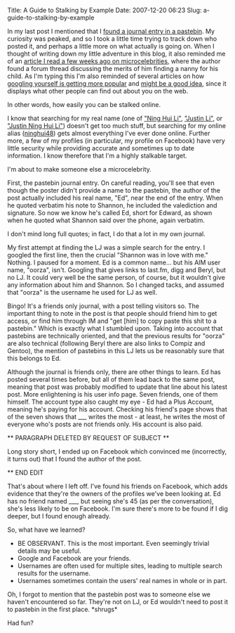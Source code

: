 Title: A Guide to Stalking by Example
Date: 2007-12-20 06:23
Slug: a-guide-to-stalking-by-example

In my last post I mentioned that I [found a journal entry in a
pastebin](http://justinnhli.com/posts/2007/12/pastebins.html). My
curiosity was peaked, and so I took a little time trying to track down
who posted it, and perhaps a little more on what actually is going on.
When I thought of writing down my little adventure in this blog, it also
reminded me of an [article I read a few weeks ago on
microcelebrities](http://www.wired.com/techbiz/people/magazine/15-12/st_thompson),
where the author found a forum thread discussing the merits of him
finding a nanny for his child. As I'm typing this I'm also reminded of
several articles on how [googling yourself is getting more
popular](http://ap.google.com/article/ALeqM5gvIKnTCFibsuq70pTBwoh7YPNfaQD8TIP4SG1)
and [might be a good
idea](http://arstechnica.com/news.ars/post/20071216-googling-oneself-not-as-vain-as-you-think-say-researchers.html),
since it displays what other people can find out about you on the web.

In other words, how easily you can be stalked online.

I know that searching for my real name (one of ["Ning Hui
Li"](http://www.google.com/search?hl=en&q=%22ning%20hui%20li%22),
["Justin Li"](http://www.google.com/search?hl=en&q=%22justin%20li%22),
or ["Justin Ning Hui
Li"](http://www.google.com/search?hl=en&q=%22justin%20ning%20hui%20li%22))
doesn't get too much stuff, but searching for my online alias
([ninghui48](http://www.google.com/search?hl=en&q=ninghui48)) gets
almost everything I've ever done online. Further more, a few of my
profiles (in particular, my profile on Facebook) have very little
security while providing accurate and sometimes up to date information.
I know therefore that I'm a highly stalkable target.

I'm about to make someone else a microcelebrity.

First, the pastebin journal entry. On careful reading, you'll see that
even though the poster didn't provide a name to the pastebin, the author
of the post actually included his real name, "Ed", near the end of the
entry. When he quoted verbatim his note to Shannon, he included the
valediction and signature. So now we know he's called Ed, short for
Edward, as shown when he quoted what Shannon said over the phone, again
verbatim.

I don't mind long full quotes; in fact, I do that a lot in my own
journal.

My first attempt at finding the LJ was a simple search for the entry. I
googled the first line, then the crucial "Shannon was in love with me."
Nothing. I paused for a moment. Ed is a common name... but his AIM user
name, "oorza", isn't. Googling that gives links to last.fm, digg and
Beryl, but no LJ. It could very well be the same person, of course, but
it wouldn't give any information about him and Shannon. So I changed
tacks, and assumed that "oorza" is the username he used for LJ as well.

Bingo! It's a friends only journal, with a post telling visitors so. The
important thing to note in the post is that people should friend him to
get access, or find him through IM and "get [him] to copy paste this
shit to a pastebin." Which is exactly what I stumbled upon. Taking into
account that pastebins are technically oriented, and that the previous
results for "oorza" are also technical (following Beryl there are also
links to Compiz and Gentoo), the mention of pastebins in this LJ lets us
be reasonably sure that this belongs to Ed.

Although the journal is friends only, there are other things to learn.
Ed has posted several times before, but all of them lead back to the
same post, meaning that post was probably modified to update that line
about his latest post. More enlightening is his user info page. Seven
friends, one of them himself. The account type also caught my eye - Ed
had a Plus Account, meaning he's paying for his account. Checking his
friend's page shows that of the seven shows that \_\_\_ writes the
most - at least, he writes the most of everyone who's posts are not
friends only. His account is also paid.

\*\* PARAGRAPH DELETED BY REQUEST OF SUBJECT \*\*

Long story short, I ended up on Facebook which convinced me
(incorrectly, it turns out) that I found the author of the post.

\*\* END EDIT

That's about where I left off. I've found his friends on Facebook, which
adds evidence that they're the owners of the profiles we've been looking
at. Ed has no friend named \_\_\_, but seeing she's 45 (as per the
conversation), she's less likely to be on Facebook. I'm sure there's
more to be found if I dig deeper, but I found enough already.

So, what have we learned?

-   BE OBSERVANT. This is the most important. Even seemingly trivial
    details may be useful.
-   Google and Facebook are your friends.
-   Usernames are often used for multiple sites, leading to multiple
    search results for the username.
-   Usernames sometimes contain the users' real names in whole or in
    part.

Oh, I forgot to mention that the pastebin post was to someone else we
haven't encountered so far. They're not on LJ, or Ed wouldn't need to
post it to pastebin in the first place. \*shrugs\*

Had fun?

